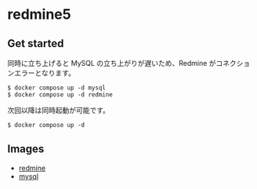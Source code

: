 # redmine5

## Get started

同時に立ち上げると MySQL の立ち上がりが遅いため、Redmine がコネクションエラーとなります。

```
$ docker compose up -d mysql
$ docker compose up -d redmine
```

次回以降は同時起動が可能です。

```
$ docker compose up -d
```

## Images

- [redmine](https://hub.docker.com/_/redmine)
- [mysql](https://hub.docker.com/_/mysql)
